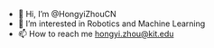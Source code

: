 - 👋 Hi, I’m @HongyiZhouCN
- 👀 I’m interested in Robotics and Machine Learning
- 📫 How to reach me hongyi.zhou@kit.edu

<!---
HongyiZhouCN/HongyiZhouCN is a ✨ special ✨ repository because its `README.md` (this file) appears on your GitHub profile.
You can click the Preview link to take a look at your changes.
--->
